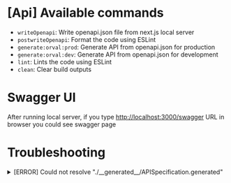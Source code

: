# [Api] Available commands

- `writeOpenapi`: Write openapi.json file from next.js local server
- `postwriteOpenapi`: Format the code using ESLint 
- `generate:orval:prod`: Generate API from openapi.json for production
- `generate:orval:dev`: Generate API from openapi.json for development
- `lint`: Lints the code using ESLint
- `clean`: Clear build outputs

# Swagger UI
After running local server, if you type [http://localhost:3000/swagger](http://localhost:3000/swagger) URL in 
browser you could see swagger page

# Troubleshooting

<details>
<summary>[ERROR] Could not resolve "./__generated__/APISpecification.generated"</summary>
<p>

This `api` package generates code from route handler of next.js,
so you'd better run next.js development server before you generate codes

```shell
   yarn dev
   yarn workspace api generate:orval:dev
```

</p>
</details>
